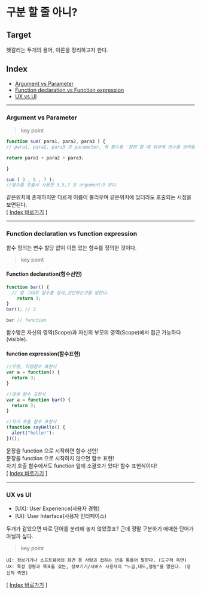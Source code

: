 # 구분 할 줄 아니?


## Target  

헷갈리는 두개의 용어, 이론을 정리하고자 한다.  

## Index  

- [Argument vs Parameter ](#argument-vs-parameter )  
- [Function declaration vs Function expression  ](#function-declaration-vs-function-expression)  
- [UX vs UI](#ux-vs-ui)

---  

### Argument vs Parameter  

> key point  

```javascript   
function sum( para1, para2, para3 ) {
// para1, para2, para3 은 parameter, 즉 함수를 '정의'할 때 외부에 변수를 받아들이는 임이의 값을 뜻함.

return para1 + para2 + para3;

}

sum ( 3 , 5 , 7 );
//함수를 호출시 사용한 3,5,7 은 argument가 된다.  
```  
같은위치에 존재하지만 다르게 이름이 불리우며 같은위치에 있더라도 호출되는 시점을 보면된다.  
[ [Index 바로가기](#index) ]  

---
### Function declaration vs function expression  

함수 정의는 변수 할당 없이 이름 있는 함수를 정의한 것이다.   

> key point  

#### Function declaration(함수선언)  
```javascript  
function bar() {
  // 말 그대로 함수를 정의,선언하는것을 말한다.
    return 3;
}
bar(); // 3

bar // function  
```  
함수명은 자신의 영역(Scope)과 자신의 부모의 영역(Scope)에서 접근 가능하다(visible).  

#### function expression(함수표현)  
```javascript  
//무명, 익명함수 표현식
var a = function() {
  return 3;
}

//명명 함수 표현식
var a = function bar() {
  return 3;
}

//자기 호출 함수 표현식
(function sayHello() {
  alert("hello!");
})();
```
문장을 function 으로 시작하면 함수 선언!  
문장을 function 으로 시작하지 않으면 함수 표현!  
자기 호출 함수에서도 function 앞에 소괄호가 있다! 함수 표현식이다!  
[ [Index 바로가기](#index) ]  

---  

### UX vs UI  

* [UX]: User Experience(사용자 경험)  
* [UI]: User Interface(사용자 인터페이스)    

두개가 같았으면 따로 단어를 분리해 놓지 않았겠죠?
근데 정말 구분하기 애매한 단어가 아닐까 싶다.    

> key point  

```
UI: 정보기기나 소프트웨어의 화면 등 사람과 접하는 면을 통들어 말한다. (도구적 측면)  
UX: 특정 정황과 목표를 갖는, 정보기기/서비스 사용자의 "느낌,태도,행동"을 말한다. (정신적 측면)
```  
[ [Index 바로가기](#index) ]  
